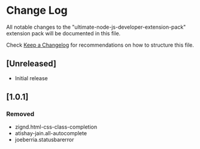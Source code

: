 # Change Log

All notable changes to the "ultimate-node-js-developer-extension-pack" extension pack will be documented in this file.

Check [Keep a Changelog](http://keepachangelog.com/) for recommendations on how to structure this file.

## [Unreleased]

- Initial release

## [1.0.1]

### Removed

- zignd.html-css-class-completion
- atishay-jain.all-autocomplete
- joeberria.statusbarerror
